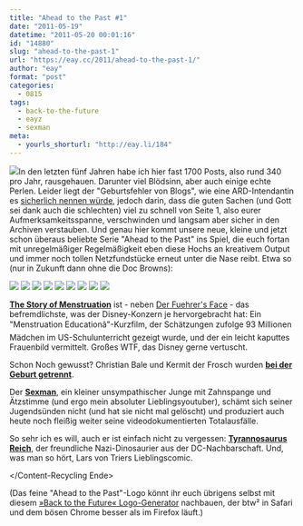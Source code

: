 ```yaml
---
title: "Ahead to the Past #1"
date: "2011-05-19"
datetime: "2011-05-20 00:01:16"
id: "14880"
slug: "ahead-to-the-past-1"
url: "https://eay.cc/2011/ahead-to-the-past-1/"
author: "eay"
format: "post"
categories:
  - 0815
tags:
  - back-to-the-future
  - eayz
  - sexman
meta:
  - yourls_shorturl: "http://eay.li/184"
---
```


![](https://eay.cc/uploads/2011/aheadtothepast.jpg)In den letzten fünf Jahren habe ich hier fast 1700 Posts, also rund 340 pro Jahr, rausgehauen. Darunter viel Blödsinn, aber auch einige echte Perlen. Leider liegt der "Geburtsfehler von Blogs", wie eine ARD-Intendantin es [sicherlich nennen würde](http://www.tagesspiegel.de/medien/die-ard-steht-fuer-eine-allianz-gegen-google-bereit/3687510.html), jedoch darin, dass die guten Sachen (und Gott sei dank auch die schlechten) viel zu schnell von Seite 1, also eurer Aufmerksamkeitsspanne, verschwinden und langsam aber sicher in den Archiven verstauben. Und genau hier kommt unsere neue, kleine und jetzt schon überaus beliebte Serie "Ahead to the Past" ins Spiel, die euch fortan mit unregelmäßiger Regelmäßigkeit eben diese Hochs an kreativem Output und immer noch tollen Netzfundstücke erneut unter die Nase reibt. Etwa so (nur in Zukunft dann ohne die Doc Browns):

![](https://eay.cc/uploads/2011/docbrown.jpg) ![](https://eay.cc/uploads/2011/docbrown.jpg) ![](https://eay.cc/uploads/2011/docbrown.jpg) ![](https://eay.cc/uploads/2011/docbrown.jpg) ![](https://eay.cc/uploads/2011/docbrown.jpg) ![](https://eay.cc/uploads/2011/docbrown.jpg) ![](https://eay.cc/uploads/2011/docbrown.jpg) ![](https://eay.cc/uploads/2011/docbrown.jpg) ![](https://eay.cc/uploads/2011/docbrown.jpg)

[**The Story of Menstruation**](//eay.cc/2007/the-story-of-menstruation/) ist - neben [Der Fuehrer's Face](http://www.youtube.com/watch?v=H2I7rlmefA8) - das befremdlichste, was der Disney-Konzern je hervorgebracht hat: Ein "Menstruation Educationâ"-Kurzfilm, der Schätzungen zufolge 93 Millionen Mädchen im US-Schulunterricht gezeigt wurde, und der ein leicht kaputtes Frauenbild vermittelt. Großes WTF, das Disney gerne vertuscht.

Schon Noch gewusst? Christian Bale und Kermit der Frosch wurden [**bei der Geburt getrennt**](//eay.cc/2008/bei-der-geburt-getrennt/).

Der [**Sexman**](//eay.cc/2008/a-sexman-review-rambo/), ein kleiner unsympathischer Junge mit Zahnspange und Ätzstimme (und ergo mein absoluter Lieblingsyoutuber), schämt sich seiner Jugendsünden nicht (und hat sie nicht mal gelöscht) und produziert auch heute noch fleißig weiter seine videodokumentierten Totalausfälle.

So sehr ich es will, auch er ist einfach nicht zu vergessen: [**Tyrannosaurus Reich**](//eay.cc/2008/tyrannosaurus-reich/), der freundliche Nazi-Dinosaurier aus der DC-Nachbarschaft. Und, was man so hört, Lars von Triers Lieblingscomic.

</Content-Recycling Ende>

(Das feine "Ahead to the Past"-Logo könnt ihr euch übrigens selbst mit diesem [»Back to the Future« Logo-Generator](http://code.garron.us/css/BTTF_logo/) nachbauen, der btw² in Safari und dem bösen Chrome besser als im Firefox läuft.)
